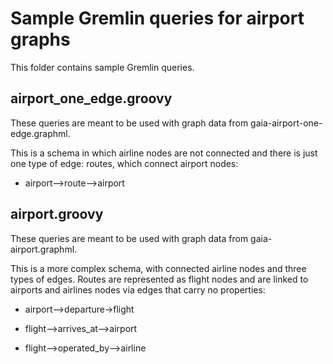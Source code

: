 # Sample Gremlin queries for airport graphs

This folder contains sample Gremlin queries.

## airport_one_edge.groovy

These queries are meant to be used with graph data from gaia-airport-one-edge.graphml.

This is a schema in which airline nodes are not connected and there is just one type of edge: routes, which connect airport nodes:

* airport-->route-->airport

## airport.groovy

These queries are meant to be used with graph data from gaia-airport.graphml.

This is a more complex schema, with connected airline nodes and three types of edges. Routes are represented as flight nodes and are linked to airports and airlines nodes via edges that carry no properties:

* airport-->departure->flight

* flight-->arrives_at-->airport

* flight-->operated_by-->airline
